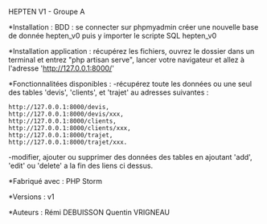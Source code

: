  HEPTEN V1 - Groupe A

*Installation :
BDD : se connecter sur phpmyadmin 
créer une nouvelle base de donnée hepten_v0 puis y importer le scripte SQL hepten_v0

*Installation application : 
récupérez les fichiers, ouvrez le dossier dans un terminal et entrez "php artisan serve",
lancer votre navigateur et allez à l'adresse 'http://127.0.0.1:8000/' 

*Fonctionnalitées disponibles :
-récupérez toute les données ou une seul des tables 'devis', 'clients', et 'trajet' au adresses suivantes :
    
    http://127.0.0.1:8000/devis, 
    http://127.0.0.1:8000/devis/xxx, 
    http://127.0.0.1:8000/clients, 
    http://127.0.0.1:8000/clients/xxx, 
    http://127.0.0.1:8000/trajet, 
    http://127.0.0.1:8000/trajet/xxx.
    
-modifier, ajouter ou supprimer des données des tables en ajoutant 'add', 'edit' ou 'delete' a la fin des liens ci dessus.

*Fabriqué avec :
PHP Storm

*Versions :
v1

*Auteurs :
Rémi DEBUISSON
Quentin VRIGNEAU
